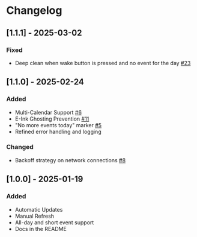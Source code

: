 # Changelog

## [1.1.1] - 2025-03-02

### Fixed
- Deep clean when wake button is pressed and no event for the day [#23](https://github.com/markfodor/InkCal/issues/23)

## [1.1.0] - 2025-02-24

### Added
- Multi-Calendar Support [#6](https://github.com/markfodor/InkCal/issues/6)
- E-Ink Ghosting Prevention [#11](https://github.com/markfodor/InkCal/issues/11)
- "No more events today" marker [#5](https://github.com/markfodor/InkCal/issues/5)
- Refined error handling and logging

### Changed
- Backoff strategy on network connections [#8](https://github.com/markfodor/InkCal/issues/8)


## [1.0.0] - 2025-01-19

### Added
- Automatic Updates
- Manual Refresh
- All-day and short event support
- Docs in the README
